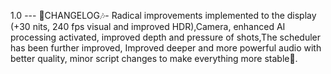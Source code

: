  1.0 --- 🤖CHANGELOG🎶- Radical improvements implemented to the display (+30 nits, 240 fps visual and improved HDR),Camera, enhanced AI processing activated, improved depth and pressure of shots,The scheduler has been further improved, Improved deeper and more powerful audio with better quality, minor script changes to make everything more stable💍.
